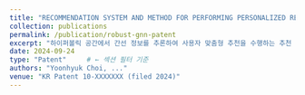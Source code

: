 ```yaml
---
title: "RECOMMENDATION SYSTEM AND METHOD FOR PERFORMING PERSONALIZED RECOMMENDATION BY INFERRING EDGE INFORMATION IN HYPERBOLIC SPACE"
collection: publications
permalink: /publication/robust-gnn-patent
excerpt: "하이퍼볼릭 공간에서 간선 정보를 추론하여 사용자 맞춤형 추천을 수행하는 추천 시스템 및 추천 방법"
date: 2024-09-24
type: "Patent"     # ← 섹션 필터 기준
authors: "Yoonhyuk Choi, ..."
venue: "KR Patent 10-XXXXXXX (filed 2024)"
---
```

